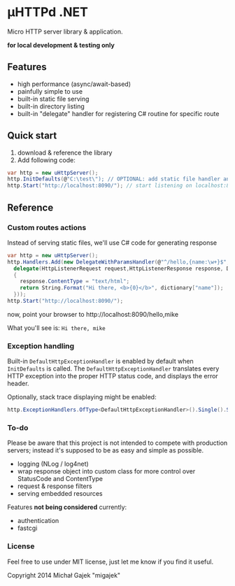 # µHTTPd .NET
Micro HTTP server library & application.

**for local development & testing only**

## Features

* high performance (async/await-based)
* painfully simple to use
* built-in static file serving 
* built-in directory listing
* built-in "delegate" handler for registering C# routine for specific route

## Quick start

1. download & reference the library
2. Add following code:

```cs
var http = new uHttpServer(); 
http.InitDefaults(@"C:\test\"); // OPTIONAL: add static file handler and directory listing handler for given root directory, add an exception handler
http.Start("http://localhost:8090/"); // start listening on localhost:8090
```

## Reference

### Custom routes actions

Instead of serving static files, we'll use C# code for generating response
```cs
var http = new uHttpServer();
http.Handlers.Add(new DelegateWithParamsHandler(@"^/hello,{name:\w+}$",
  delegate(HttpListenerRequest request,HttpListenerResponse response, Dictionary<string, string> dictionary)
  {
    response.ContentType = "text/html";                    
    return String.Format("Hi there, <b>{0}</b>", dictionary["name"]);
  }));
http.Start("http://localhost:8090/");
```

now, point your browser to http://localhost:8090/hello,mike

What you'll see is: ``Hi there, mike``

### Exception handling

Built-in ``DefaultHttpExceptionHandler`` is enabled by default when ``InitDefaults`` is called. 
The ``DefaultHttpExceptionHandler`` translates every HTTP exception into the proper HTTP status code, and displays the error header.

Optionally, stack trace displaying might be enabled:
```cs
http.ExceptionHandlers.OfType<DefaultHttpExceptionHandler>().Single().ShowStackTrace = true;
```

### To-do

Please be aware that this project is not intended to compete with production servers; instead it's supposed to be as easy and simple as possible.

* logging (NLog / log4net)
* wrap response object into custom class for more control over StatusCode and ContentType
* request & response filters 
* serving embedded resources

Features **not being considered** currently:

* authentication
* fastcgi

### License

Feel free to use under MIT license, just let me know if you find it useful.


Copyright 2014 Michał Gajek "migajek"